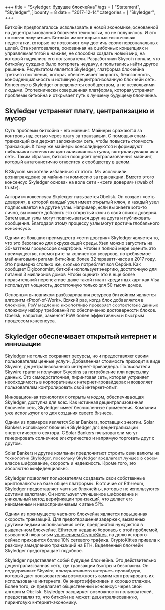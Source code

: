 +++
title = "Skyledger: будущее блокчейна"
tags = [
    "Statement",
    "Skyledger",
]
bounty = 8
date = "2017-12-14"
categories = [
    "Skyledger",
+++

Биткойн предполагалось использовать в новой экономике, основанной на децентрализованной блокчейн технологии, но не получилось. И это не могло получиться. Биткойн имеет серьезные технические недостатки, которые не позволяют ему достичь своих первоначальных целей. Эта криптовалюта, основанная на ошибочных концепциях и управляемая тягой к наживе, не способна создать новый мир, на который надеялись его пользователи.
Разработчики Skycoin поняли, что биткойну суждено было потерпеть неудачу, и попытались найти другое решение. Результатом является Skyledger, платформа блокчейна третьего поколения, которая обеспечивает скорость, безопасность, конфиденциальность и истинную децентрализованную блокчейн сеть. Консенсус в Skyledger определяется сообществом, а не несколькими людьми. Это технически совершенная платформа, которая устраняет проблемы биткойна и открывает путь к лучшему будущему блокчейна.

## Skyledger устраняет плату, централизацию и мусор

Суть проблемы биткойна - его майнинг. Майнеры сражаются за контроль над сетью через плату за транзакции. С помощью спам-транзакций они держат заложником сеть, чтобы повысить стоимость транзакций. К тому же майнеры консолидируются и формируют небольшое количество централизованных пулов, контролирующих всю сеть. Таким образом, биткойн поощряет централизованный майнинг, который антагонистично относится к сообществу в целом.

В Skycoin мы хотели избавиться от этого. Мы исключили вознаграждение за майнинг и комиссию за транзакции. Вместо этого консенсус Skyledger основан на воле сети - «сети доверия» («web of trust»).

Алгоритм консенсуса Skyledger называется Obelisk. Он создает «сеть доверия», в которой каждый узел имеет открытый ключ, и каждый узел подписывается на другие узлы. Например, если вы знаете кого-то лично, вы можете добавить его открытый ключ в свой список доверия. Затем ваши узлы могут подписываться друг на друга и публиковать сообщения. Благодаря этому процессу узлы могут достичь глобального консенсуса.

Одним из больших преимуществ «сети доверия» Skyledger является то, что это безопасно для окружающей среды. Узел можно запустить на 30-ваттном процессоре смартфона. Чтобы в полной мере оценить это преимущество, посмотрите на количество ресурсов, потребляемое майнинговыми ригами биткойна: более 32 тераватт-часов в 2017 году. Это примерно столько же, сколько потребляет вся Сербия. Как сообщает Digiconomist, биткойн использует энергию, достаточную для питания 3 миллионов домов. Чтобы оценить это в еще более поразительной перспективе, даже такой гигант кредитных карт как Visa использует мощность, достаточную только для 50 тысяч домов.

Основным виновником разбазаривания ресурсов биткойном является алгоритм «Proof-of-Work». Всякий раз, когда блок добавляется в блокчейн, PoW медленно икропотливо проверяет соответствие данных сложному набору требований по обеспечению достоверности блоков. Obelisk, напротив, заменяет PoW более эффективным и быстрым процессом консенсуса.

## Skyledger обеспечивает открытый интернет и инновации

Skyledger не только сохраняет ресурсы, но и предоставляет своим пользователям ценные услуги. Добавленная стоимость приходит в виде Skywire, децентрализованного интернет-провайдера. Пользователи Skywire тратят и получают Skycoins за потребление или пересылку данных. Это самодостаточная, пиринговая сеть, которая устраняет необходимость в корпоративных интернет-провайдерах и позволяет пользователям контролировать свой интернет-опыт.

Инновационная технология с открытым кодом, обеспечивающая Skyledger, доступна для всех. Как истинная децентрализованная блокчейн сеть, Skyledger имеет бесчисленные применения. Компании уже используют его для создания своего бизнеса.

Одним из примеров является Solar Bankers, поставщик энергии. Solar Bankers используют блокчейн Skyledger для децентрализации энергетического сектора. С Solar Bankers пользователи могут генерировать солнечное электричество и напрямую торговать друг с другом.

Solar Bankers и другие компании предпочитают строить свои валюты на технологии Skyledger, поскольку Skyledger предлагает лучшее в своем классе шифрование, скорость и надежность. Кроме того, это абсолютно конфиденциально.

Skyledger позволяет пользователям создавать свои собственные криптовалюты на базе общей платформы. В отличие от Ethereum, Skyledger предоставляет частные блокчейны, которые не используются другими валютами. Он использует улучшенное шифрование и уникальный метод верификации транзакций, что делает его неизменным и невосприимчивым к  атаке 51%.

Одним из преимуществ частного блокчейна является повышенная скорость транзакций. Для предотвращения задержек, вызванных другими видами использования сети, предприятия нуждаются в выделенном блокчейне. Ethereum недавно боролась с этой проблемой, вызванной повальным [увлечением CryptoKittes](http://www.bbc.co.uk/news/technology-42237162), на долю которого сейчас приходится более 10% сетевого трафика. CryptoKitties привела к резкому замедлению транзакций на ETH. Выделенный блокчейн Skyledger предотвращает подобное.

Skyledger представляет собой будущее блокчейна. Это действительно децентрализованная сеть, где транзакции быстры и безопасны. Он поддерживает Skywire, альтернативного интернет- провайдера, который дает пользователям возможность самим контролировать их использование интернета. Он энергоэффективен и хорошо отлажен. Более того, он предлагает общественный консенсус через свой алгоритм Obelisk. Skyledger расширяет возможности пользователей, предоставляя то, что биткойн не может: децентрализованную, пиринговую интернет-экономику.

